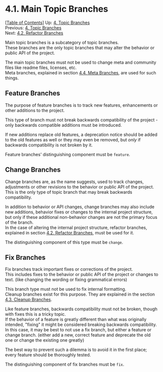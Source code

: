 # 4.1. Main Topic Branches #

\[[Table of Contents](../index.md#table-of-contents)\]
Up: [4. Topic Branches](../topic-branches.md)  
Previous: [4. Topic Branches](../topic-branches.md)  
Next: [4.2. Refactor Branches](refactor.md)

Main topic branches is a subcategory of topic branches.  
These branches are the only topic branches that may alter the behavior or public API of the project.

The main topic branches must not be used to change meta and community files like readme files, licenses, etc.  
Meta branches, explained in section [4.4. Meta Branches](meta.md), are used for such things.

## Feature Branches ##

The purpose of feature branches is to track new features, enhancements or other additions to the project.

This type of branch must not break backwards compatibility of the project - only backwards compatible additions must be
introduced.

If new additions replace old features, a deprecation notice should be added to the old features as well or they may even
be removed, but *only* if backwards compatibility is not broken by it.

Feature branches' distinguishing component must be `feature`.

## Change Branches ##

Change branches are, as the name suggests, used to track changes, adjustments or other revisions to the behavior or
public API of the project.  
This is the only type of topic branch that may break backwards compatibility.

In addition to behavior or API changes, change branches may also include new additions, behavior fixes or changes to
the internal project structure, but only if these additional non-behavior changes are not the primary focus of
the branch.  
In the case of altering the internal project structure, refactor branches, explained in
section [4.2. Refactor Branches](refactor.md), must be used for it.

The distinguishing component of this type must be `change`.

## Fix Branches ##

Fix branches track important fixes or corrections of the project.  
This includes fixes to the behavior or public API of the project or changes to text.
(like changing the wording or fixing grammatical errors)

This branch type must not be used to fix internal formatting.  
Cleanup branches exist for this purpose. They are explained in the section [4.3. Cleanup Branches](cleanup.md).

Like feature branches, backwards compatibility must not be broken, though with fixes this is a tricky topic.  
If the behavior of a feature is greatly different than what was originally intended, "fixing" it might be considered
breaking backwards compatibility.  
In this case, it may be best to not use a fix branch, but either a feature or change branch.
(either add a new, correct feature and deprecate the old one or change the existing one greatly)

The best way to prevent such a dilemma is to avoid it in the first place; every feature should be thoroughly tested.

The distinguishing component of fix branches must be `fix`.
